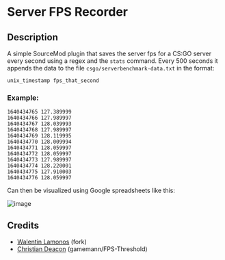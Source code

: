 # Server FPS Recorder
## Description
A simple SourceMod plugin that saves the server fps for a CS:GO server every second using a regex and the `stats` command. Every 500 seconds it appends the data to the file `csgo/serverbenchmark-data.txt` in the format:

```unix_timestamp fps_that_second```

### Example:
```
1640434765 127.389999
1640434766 127.989997
1640434767 128.039993
1640434768 127.989997
1640434769 128.119995
1640434770 128.009994
1640434771 128.059997
1640434772 128.059997
1640434773 127.989997
1640434774 128.220001
1640434775 127.910003
1640434776 128.059997
```

Can then be visualized using Google spreadsheets like this:

![image](https://cm2.network/csgo/Server%20FPS%20-%2020%20Bots.png)

## Credits
* [Walentin Lamonos](https://github.com/CM2Walki) (fork)
* [Christian Deacon](https://github.com/gamemann) (gamemann/FPS-Threshold)
